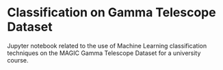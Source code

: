 # Classification on Gamma Telescope Dataset

Jupyter notebook related to the use of Machine Learning classification techniques on the MAGIC Gamma Telescope Dataset for a university course.
